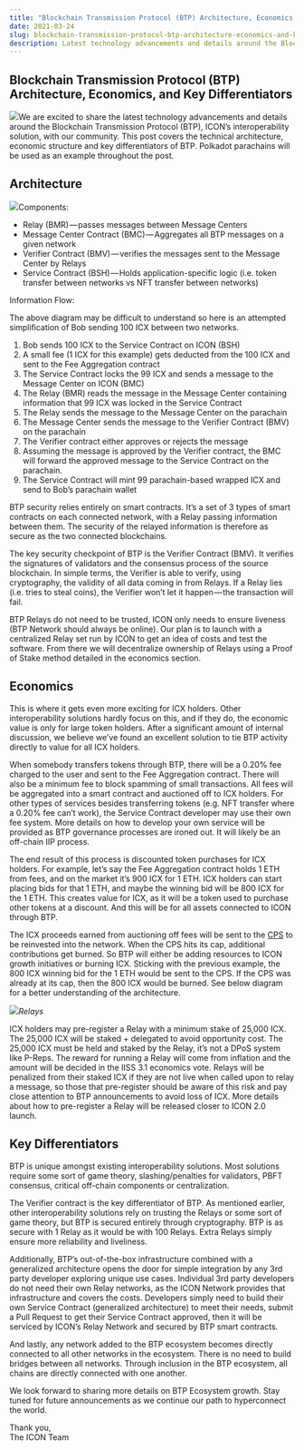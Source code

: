 ```yaml
---
title: "Blockchain Transmission Protocol (BTP) Architecture, Economics, and Key Differentiators"
date: 2021-03-24
slug: blockchain-transmission-protocol-btp-architecture-economics-and-key-differentiators-577eaf7ba3af
description: Latest technology advancements and details around the Blockchain Transmission Protocol (BTP)
---
```


## Blockchain Transmission Protocol (BTP) Architecture, Economics, and Key Differentiators

![](https://cdn-images-1.medium.com/max/800/0*uQBPdZ-4PUKFMczJ)We are excited to share the latest technology advancements and details around the Blockchain Transmission Protocol (BTP), ICON’s interoperability solution, with our community. This post covers the technical architecture, economic structure and key differentiators of BTP. Polkadot parachains will be used as an example throughout the post.

## Architecture

![](https://cdn-images-1.medium.com/max/800/1*CigI16wA5NqRjTlAHnW15Q.png)Components:

* Relay (BMR) — passes messages between Message Centers
* Message Center Contract (BMC) — Aggregates all BTP messages on a given network
* Verifier Contract (BMV) — verifies the messages sent to the Message Center by Relays
* Service Contract (BSH) — Holds application-specific logic (i.e. token transfer between networks vs NFT transfer between networks)

Information Flow:

The above diagram may be difficult to understand so here is an attempted simplification of Bob sending 100 ICX between two networks.

1. Bob sends 100 ICX to the Service Contract on ICON (BSH)
2. A small fee (1 ICX for this example) gets deducted from the 100 ICX and sent to the Fee Aggregation contract
3. The Service Contract locks the 99 ICX and sends a message to the Message Center on ICON (BMC)
4. The Relay (BMR) reads the message in the Message Center containing information that 99 ICX was locked in the Service Contract
5. The Relay sends the message to the Message Center on the parachain
6. The Message Center sends the message to the Verifier Contract (BMV) on the parachain
7. The Verifier contract either approves or rejects the message
8. Assuming the message is approved by the Verifier contract, the BMC will forward the approved message to the Service Contract on the parachain.
9. The Service Contract will mint 99 parachain-based wrapped ICX and send to Bob’s parachain wallet

BTP security relies entirely on smart contracts. It’s a set of 3 types of smart contracts on each connected network, with a Relay passing information between them. The security of the relayed information is therefore as secure as the two connected blockchains.

The key security checkpoint of BTP is the Verifier Contract (BMV). It verifies the signatures of validators and the consensus process of the source blockchain. In simple terms, the Verifier is able to verify, using cryptography, the validity of all data coming in from Relays. If a Relay lies (i.e. tries to steal coins), the Verifier won’t let it happen — the transaction will fail.

BTP Relays do not need to be trusted, ICON only needs to ensure liveness (BTP Network should always be online). Our plan is to launch with a centralized Relay set run by ICON to get an idea of costs and test the software. From there we will decentralize ownership of Relays using a Proof of Stake method detailed in the economics section.

## Economics

This is where it gets even more exciting for ICX holders. Other interoperability solutions hardly focus on this, and if they do, the economic value is only for large token holders. After a significant amount of internal discussion, we believe we’ve found an excellent solution to tie BTP activity directly to value for all ICX holders.

When somebody transfers tokens through BTP, there will be a 0.20% fee charged to the user and sent to the Fee Aggregation contract. There will also be a minimum fee to block spamming of small transactions. All fees will be aggregated into a smart contract and auctioned off to ICX holders. For other types of services besides transferring tokens (e.g. NFT transfer where a 0.20% fee can’t work), the Service Contract developer may use their own fee system. More details on how to develop your own service will be provided as BTP governance processes are ironed out. It will likely be an off-chain IIP process.

The end result of this process is discounted token purchases for ICX holders. For example, let’s say the Fee Aggregation contract holds 1 ETH from fees, and on the market it’s 900 ICX for 1 ETH. ICX holders can start placing bids for that 1 ETH, and maybe the winning bid will be 800 ICX for the 1 ETH. This creates value for ICX, as it will be a token used to purchase other tokens at a discount. And this will be for all assets connected to ICON through BTP.

The ICX proceeds earned from auctioning off fees will be sent to the [CPS](http://cps.icon.community) to be reinvested into the network. When the CPS hits its cap, additional contributions get burned. So BTP will either be adding resources to ICON growth initiatives or burning ICX. Sticking with the previous example, the 800 ICX winning bid for the 1 ETH would be sent to the CPS. If the CPS was already at its cap, then the 800 ICX would be burned. See below diagram for a better understanding of the architecture.

![](https://cdn-images-1.medium.com/max/800/0*q19_8Ix2N2zBrsIm)*Relays*

ICX holders may pre-register a Relay with a minimum stake of 25,000 ICX. The 25,000 ICX will be staked + delegated to avoid opportunity cost. The 25,000 ICX must be held and staked by the Relay, it’s not a DPoS system like P-Reps. The reward for running a Relay will come from inflation and the amount will be decided in the IISS 3.1 economics vote. Relays will be penalized from their staked ICX if they are not live when called upon to relay a message, so those that pre-register should be aware of this risk and pay close attention to BTP announcements to avoid loss of ICX. More details about how to pre-register a Relay will be released closer to ICON 2.0 launch.

## Key Differentiators

BTP is unique amongst existing interoperability solutions. Most solutions require some sort of game theory, slashing/penalties for validators, PBFT consensus, critical off-chain components or centralization.

The Verifier contract is the key differentiator of BTP. As mentioned earlier, other interoperability solutions rely on trusting the Relays or some sort of game theory, but BTP is secured entirely through cryptography. BTP is as secure with 1 Relay as it would be with 100 Relays. Extra Relays simply ensure more reliability and liveliness.

Additionally, BTP’s out-of-the-box infrastructure combined with a generalized architecture opens the door for simple integration by any 3rd party developer exploring unique use cases. Individual 3rd party developers do not need their own Relay networks, as the ICON Network provides that infrastructure and covers the costs. Developers simply need to build their own Service Contract (generalized architecture) to meet their needs, submit a Pull Request to get their Service Contract approved, then it will be serviced by ICON’s Relay Network and secured by BTP smart contracts.

And lastly, any network added to the BTP ecosystem becomes directly connected to all other networks in the ecosystem. There is no need to build bridges between all networks. Through inclusion in the BTP ecosystem, all chains are directly connected with one another.

We look forward to sharing more details on BTP Ecosystem growth. Stay tuned for future announcements as we continue our path to hyperconnect the world.

Thank you,  
The ICON Team

